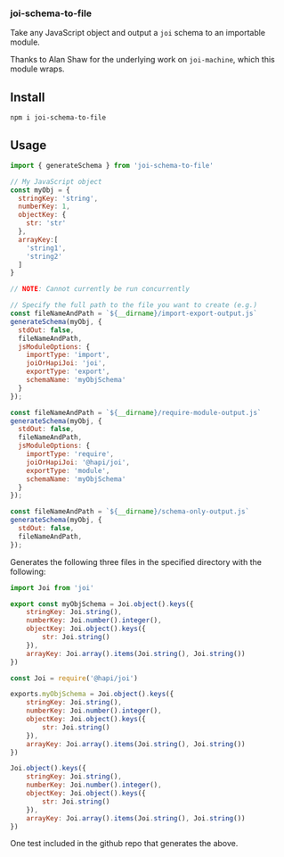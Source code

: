 ### joi-schema-to-file

Take any JavaScript object and output a `joi` schema to an importable module.

Thanks to Alan Shaw for the underlying work on `joi-machine`, which this module wraps.

## Install
```
npm i joi-schema-to-file
```

## Usage

```javascript
import { generateSchema } from 'joi-schema-to-file'

// My JavaScript object
const myObj = {
  stringKey: 'string',
  numberKey: 1,
  objectKey: {
    str: 'str'
  },
  arrayKey:[
    'string1',
    'string2'
  ]
}

// NOTE: Cannot currently be run concurrently

// Specify the full path to the file you want to create (e.g.)
const fileNameAndPath = `${__dirname}/import-export-output.js`
generateSchema(myObj, {
  stdOut: false,
  fileNameAndPath,
  jsModuleOptions: {
    importType: 'import',
    joiOrHapiJoi: 'joi',
    exportType: 'export',
    schemaName: 'myObjSchema'
  }
});

const fileNameAndPath = `${__dirname}/require-module-output.js`
generateSchema(myObj, {
  stdOut: false,
  fileNameAndPath,
  jsModuleOptions: {
    importType: 'require',
    joiOrHapiJoi: '@hapi/joi',
    exportType: 'module',
    schemaName: 'myObjSchema'
  }
});

const fileNameAndPath = `${__dirname}/schema-only-output.js`
generateSchema(myObj, {
  stdOut: false,
  fileNameAndPath,
});
```

Generates the following three files in the specified directory with the following:

```javascript
import Joi from 'joi'

export const myObjSchema = Joi.object().keys({
    stringKey: Joi.string(),
    numberKey: Joi.number().integer(),
    objectKey: Joi.object().keys({
        str: Joi.string()
    }),
    arrayKey: Joi.array().items(Joi.string(), Joi.string())
})
```

```javascript
const Joi = require('@hapi/joi')

exports.myObjSchema = Joi.object().keys({
    stringKey: Joi.string(),
    numberKey: Joi.number().integer(),
    objectKey: Joi.object().keys({
        str: Joi.string()
    }),
    arrayKey: Joi.array().items(Joi.string(), Joi.string())
})
```

```javascript
Joi.object().keys({
    stringKey: Joi.string(),
    numberKey: Joi.number().integer(),
    objectKey: Joi.object().keys({
        str: Joi.string()
    }),
    arrayKey: Joi.array().items(Joi.string(), Joi.string())
})
```

One test included in the github repo that generates the above.
